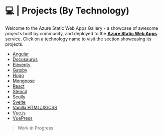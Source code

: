 # 💻 | Projects (By Technology)

Welcome to the Azure Static Web Apps Gallery - a showcase of awesome projects built by community, and deployed to the **[Azure Static Web Apps](https://docs.microsoft.com/azure/static-web-apps/?WT.mc_id=staticwebapps-github-cxa)** service. Click on a technology name to visit the section showcasing its projects.

 * [Angular](#angular)
 * [Docusaurus](#docusaurus)
 * [Eleventy](#eleventy)
 * [Gatsby](#gatsby)
 * [Hugo](#hugo)
 * [Mongoose](#mongoose)
 * [React](#reactjs)
 * [Stencil](#stencil)
 * [Scully](#scully)
 * [Svelte](#svelte)
 * [Vanilla HTML/JS/CSS](#vanilla-html-javascript-css)
 * [Vue.js](#vuejs)
 * [VuePress](#vuepress)

> Work in Progress